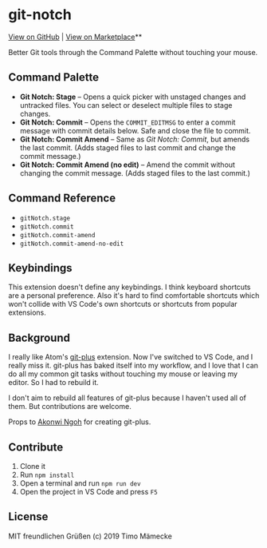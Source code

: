 # git-notch

[View on GitHub](https://github.com/timomeh/git-notch) | [View on Marketplace](https://marketplace.visualstudio.com/items?itemName=timomeh.git-notch)**

Better Git tools through the Command Palette without touching your mouse.

## Command Palette

- **Git Notch: Stage** – Opens a quick picker with unstaged changes and untracked files. You can select or deselect multiple files to stage changes.
- **Git Notch: Commit** – Opens the `COMMIT_EDITMSG` to enter a commit message with commit details below. Safe and close the file to commit.
- **Git Notch: Commit Amend** – Same as _Git Notch: Commit_, but amends the last commit. (Adds staged files to last commit and change the commit message.)
- **Git Notch: Commit Amend (no edit)** – Amend the commit without changing the commit message. (Adds staged files to the last commit.)

## Command Reference

- `gitNotch.stage`
- `gitNotch.commit`
- `gitNotch.commit-amend`
- `gitNotch.commit-amend-no-edit`

## Keybindings

This extension doesn't define any keybindings. I think keyboard shortcuts are a personal preference. Also it's hard to find comfortable shortcuts which won't collide with VS Code's own shortcuts or shortcuts from popular extensions.

## Background

I really like Atom's [git-plus](https://github.com/akonwi/git-plus) extension. Now I've switched to VS Code, and I really miss it. git-plus has baked itself into my workflow, and I love that I can do all my common git tasks without touching my mouse or leaving my editor. So I had to rebuild it.

I don't aim to rebuild all features of git-plus because I haven't used all of them. But contributions are welcome.

Props to [Akonwi Ngoh](https://github.com/akonwi) for creating git-plus.

## Contribute

1. Clone it
2. Run `npm install`
3. Open a terminal and run `npm run dev`
4. Open the project in VS Code and press `F5`

## License

MIT freundlichen Grüßen (c) 2019 Timo Mämecke
